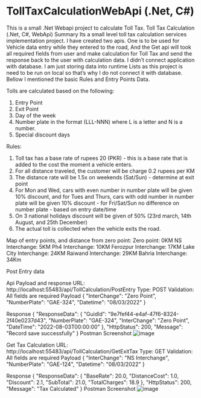 # TollTaxCalculationWebApi (.Net, C#)
This is a small .Net Webapi project to calculate Toll Tax.
Toll Tax Calculation (.Net, C#, WebApi)
Summary
Its a small level toll tax calculation services implementation project. I have created two apis. One is to be used for Vehicle data entry while they entered to the road, And the Get api will took all required fields from user and make calculation for Toll Tax and send the response back to the user with calculation data.
I didn’t connect application with database. I am just storing data into runtime Lists as this project is need to be run on local so that’s why I do not connect it with database. 
Bellow I mentioned the basic Rules and Entry Points Data.

Tolls are calculated based on the following:
1. Entry Point
2. Exit Point
3. Day of the week
4. Number plate in the format (LLL-NNN) where L is a letter and N is a number.
5. Special discount days

Rules: 
1. Toll tax has a base rate of rupees 20 (PKR) - this is a base rate that is added to the cost the moment a vehicle enters. 
2. For all distance traveled, the customer will be charge 0.2 rupees per KM 
3. The distance rate will be 1.5x on weekends (Sat/Sun) - determine at exit point 
4. For Mon and Wed, cars with even number in number plate will be given 10% discount, and for Tues and Thurs, cars with odd number in number plate will be given 10% discount - for Fri/Sat/Sun no difference on number plate - based on entry date/time 
5. On 3 national holidays discount will be given of 50% (23rd march, 14th August, and 25th December) 
6. The actual toll is collected when the vehicle exits the road.

Map of entry points, and distance from zero point:
Zero point: 0KM 
NS Interchange: 5KM 
Ph4 Interchange: 10KM 
Ferozpur Interchange: 17KM 
Lake City Interchange: 24KM 
Raiwand Interchange: 29KM 
Bahria Interchange: 34Km

Post Entry data

Api Payload and response
URL: http://localhost:55483/api/TollCalculation/PostEntry
Type: POST
Validation: All fields are required
Payload
{
    "InterChange": "Zero Point",
    "NumberPlate": "GAE-324",
    "Datetime": "08/03/2022"
}

Response
{
    "ResponseData": {
        "GuidId": "9e7fef44-e4af-47f6-8324-2f40e0237d43",
        "NumberPlate": "GAE-324",
        "InterChange": "Zero Point",
        "DateTime": "2022-08-03T00:00:00"
    },
    "HttpStatus": 200,
    "Message": "Record save successfully"
}
Postman Screenshot
 ![image](https://user-images.githubusercontent.com/74822047/182699423-0ac5e8da-d361-468e-a993-97f494bc2637.png)


Get Tax Calculation
URL: http://localhost:55483/api/TollCalculation/GetExitTax
Type: GET
Validation: All fields are required
Payload
{
     "InterChange": "NS Interchange",
    "NumberPlate": "GAE-124",
    "Datetime": "08/03/2022"
}

Response
{
 "ResponseData": {
        "BaseRate": 20.0,
        "DistanceCost": 1.0,
        "Discount": 2.1,
        "SubTotal": 21.0,
        "TotalCharges": 18.9
    },
    "HttpStatus": 200,
    "Message": "Tax Calculated"
}
Postman Screenshot
 ![image](https://user-images.githubusercontent.com/74822047/182699609-533eaa73-9af8-4c49-aced-f43b40904cd6.png)


